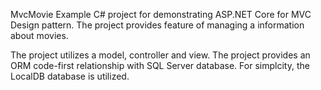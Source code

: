MvcMovie
Example C# project for demonstrating ASP.NET Core for MVC Design pattern. The project provides feature of managing a information about movies.

The project utilizes a model, controller and view.
The project provides an ORM code-first relationship with SQL Server database. For simplcity, the LocalDB database is utilized.


